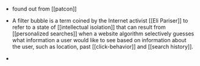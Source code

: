 - found out from [[patcon]]

- A filter bubble is a term coined by the Internet activist [[Eli Pariser]] to refer to a state of [[intellectual isolation]] that can result from [[personalized searches]] when a website algorithm selectively guesses what information a user would like to see based on information about the user, such as location, past [[click-behavior]] and [[search history]].
- 